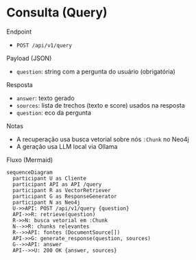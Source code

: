 # Consulta (Query)

Endpoint
- `POST /api/v1/query`

Payload (JSON)
- `question`: string com a pergunta do usuário (obrigatória)

Resposta
- `answer`: texto gerado
- `sources`: lista de trechos (texto e score) usados na resposta
- `question`: eco da pergunta

Notas
- A recuperação usa busca vetorial sobre nós `:Chunk` no Neo4j
- A geração usa LLM local via Ollama

Fluxo (Mermaid)
```mermaid
sequenceDiagram
  participant U as Cliente
  participant API as API /query
  participant R as VectorRetriever
  participant G as ResponseGenerator
  participant N as Neo4j
  U->>API: POST /api/v1/query {question}
  API->>R: retrieve(question)
  R->>N: busca vetorial em :Chunk
  N-->>R: chunks relevantes
  R-->>API: fontes (DocumentSource[])
  API->>G: generate_response(question, sources)
  G-->>API: answer
  API-->>U: 200 OK {answer, sources}
```
